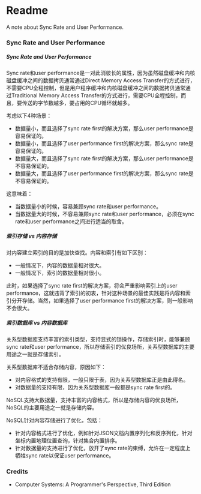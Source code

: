 # Readme
A note about Sync Rate and User Performance.

### Sync Rate and User Performance

##### Sync Rate and User Performance

Sync rate和user performance是一对此消彼长的属性，因为虽然磁盘缓冲和内核磁盘缓冲之间的数据拷贝通常通过Direct Memory Access Transfer的方式进行，不需要CPU全程控制，但是用户程序缓冲和内核磁盘缓冲之间的数据拷贝通常通过Traditional Memory Access Transfer的方式进行，需要CPU全程控制，而且，要传送的字节数越多，要占用的CPU循环就越多。

考虑以下4种场景：
- 数据量小，而且选择了sync rate first的解决方案，那么user performance是容易保证的。
- 数据量小，而且选择了user performance first的解决方案，那么sync rate是容易保证的。
- 数据量大，而且选择了sync rate first的解决方案，那么user performance是不容易保证的。
- 数据量大，而且选择了user performance first的解决方案，那么sync rate是不容易保证的。

这意味着：
- 当数据量小的时候，容易兼顾sync rate和user performance。
- 当数据量大的时候，不容易兼顾sync rate和user performance，必须在sync rate和user performance之间进行适当的取舍。

##### 索引存储 vs 内容存储

对内容建立索引的目的是加快查找。内容和索引有如下区别：
- 一般情况下，内容的数据量相对很大。
- 一般情况下，索引的数据量相对很小。

此时，如果选择了sync rate first的解决方案，将会严重影响索引上的user performance，这就违背了索引的初衷，针对这种场景的最佳实践是将内容和索引分开存储。当然，如果选择了user performance first的解决方案，则一般影响不会很大。

##### 索引数据库 vs 内容数据库

关系型数据库支持丰富的索引类型，支持显式的锁操作，存储索引时，能够兼顾sync rate和user performance，所以存储索引的优良场所，关系型数据库的主要用途之一就是存储索引。

关系型数据库不适合存储内容，原因如下：
- 对内容格式的支持有限，一般只限于表，因为关系型数据库正是由此得名。
- 对数据量的支持有限，因为关系型数据库一般都是sync rate first的。

NoSQL支持大数据量，支持丰富的内容格式，所以是存储内容的优良场所，NoSQL的主要用途之一就是存储内容。

NoSQL针对内容存储进行了优化，包括：
- 针对内容格式进行了优化，例如针对JSON文档内置序列化和反序列化，针对坐标内置地理位置查询，针对集合内置排序。
- 针对数据量的支持进行了优化，放开了sync rate的束缚，允许在一定程度上牺牲sync rate以保证user performance。

### Credits
- Computer Systems: A Programmer's Perspective, Third Edition
